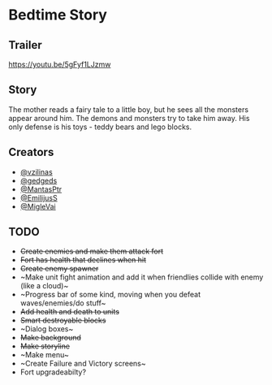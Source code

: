 # Bedtime Story

## Trailer

https://youtu.be/5gFyf1LJzmw

## Story

The mother reads a fairy tale to a little boy, but he sees all the monsters appear around him. The demons and monsters try to take him away. His only defense is his toys - teddy bears and lego blocks.

## Creators

 * [@vzilinas](https://github.com/vzilinas) 
 * [@gedgeds](https://github.com/gedgeds) 
 * [@MantasPtr](https://github.com/MantasPtr) 
 * [@EmilijusS](https://github.com/EmilijusS) 
 * [@MigleVai](https://github.com/MigleVai) 


## TODO

 * ~~Create enemies and make them attack fort~~ 
 * ~~Fort has health that declines when hit~~ 
 * ~~Create enemy spawner~~ 
 * ~Make unit fight animation and add it when friendlies collide with enemy (like a cloud)~
 * ~Progress bar of some kind, moving when you defeat waves/enemies/do stuff~
 * ~~Add health and death to units~~ 
 * ~~Smart destroyable blocks~~
 * ~Dialog boxes~
 * ~~Make background~~
 * ~~Make storyline~~
 * ~Make menu~
 * ~Create Failure and Victory screens~
 * Fort upgradeabilty?
 
